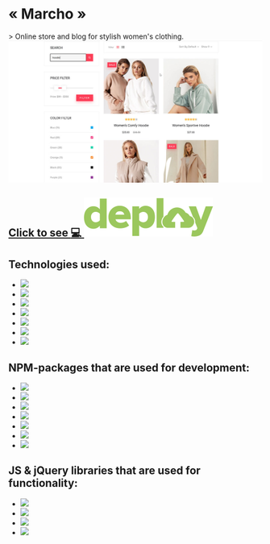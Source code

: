 ﻿<h1>« Marcho »</h1>
> Online store and blog for stylish women's clothing.
<a href="https://github.com/alienat3d/icons-for-github/blob/dev/screenshots/marcho.jpg" target="_blank">
  <img src="https://github.com/alienat3d/icons-for-github/blob/dev/screenshots/marcho-small.jpg" align="center" />
</a>

## <a href="https://alienat3d.github.io/marcho/" target="_blank">Click to see :computer: <img src="https://github.com/alienat3d/icons-for-github/blob/dev/deploy.svg" /></a>

## Technologies used:
* <img src="https://img.shields.io/badge/HTML5-E34F26?logo=html5" />
* <img src="https://img.shields.io/badge/CSS3-1572B6?logo=css3" />
* <img src="https://img.shields.io/badge/SCSS-CC6699?logo=sass" />
* <img src="https://img.shields.io/badge/JavaScript-F7DF1E?logo=javascript" />
* <img src="https://img.shields.io/badge/jQuery-0769AD?logo=jquery" />
* <img src="https://img.shields.io/badge/NPM-CB3837?logo=npm" />
* <img src="https://img.shields.io/badge/Gulp-CF4647?logo=gulp" />

## NPM-packages that are used for development:

* <a href="https://www.npmjs.com/package/gulp-nunjucks-render" target="_blank"><img src="https://img.shields.io/badge/Nunjucks-slategray?logo=nunjucks" /></a>
* <a href="https://www.npmjs.com/package/autoprefixer" target="_blank"><img src="https://img.shields.io/badge/Autoprefixer-slategray?logo=autoprefixer" /></a>
* <a href="https://www.npmjs.com/package/gulp-concat" target="_blank"><img src="https://img.shields.io/badge/Gulp%20Concat-slategray" /></a>
* <a href="https://www.npmjs.com/package/gulp-uglify" target="_blank"><img src="https://img.shields.io/badge/Gulp%20UglyfyJS3-slategray" /></a>
* <a href="https://www.npmjs.com/package/gulp-imagemin" target="_blank"><img src="https://img.shields.io/badge/Gulp%20ImageMin-slategray" /></a>
* <a href="https://browsersync.io/" target="_blank"><img src="https://img.shields.io/badge/BrowserSync-slategray" /></a>
* <a href="https://browsersync.io/" target="_blank"><img src="https://img.shields.io/badge/BrowserSync-slategray.svg?logo=data:image/svg%2bxml;base64,PHN2ZyB4bWxucz0iaHR0cDovL3d3dy53My5vcmcvMjAwMC9zdmciIHZpZXdCb3g9IjAgMCAxNDAgMjA0LjEiIGZpbGw9IiNmZmYiPjxwYXRoIGQ9Ik02My41LjMgMS43IDMxLjJBMyAzIDAgMCAwIDAgMzMuOXYxMzYuM2EzIDMgMCAwIDAgMS43IDIuN2w2MS44IDMwLjlhMyAzIDAgMCAwIDQuMy0yLjdWM0EzIDMgMCAwIDAgNjMuNS4zem0xMyAyMDMuNSA2MS44LTMwLjlhMyAzIDAgMCAwIDEuNy0yLjd2LTY2LjNhMyAzIDAgMCAwLTEuNy0yLjdMNzYuNSA3MC4zYTMgMyAwIDAgMC00LjMgMi43djEyOC4xYTMgMyAwIDAgMCA0LjMgMi43eiIvPjwvc3ZnPg==" /></a>

## JS & jQuery libraries that are used for functionality:

* <a href="https://fancyapps.com/fancybox/" target="_blank"><img src="https://img.shields.io/badge/FancyBox-JS-F7DF1E" /></a>
* <a href="http://kenwheeler.github.io/slick/" target="_blank"><img src="https://img.shields.io/badge/Slick%20Carousel-jQuery-0769AD" /></a>
* <a href="https://rateyo.fundoocode.ninja/" target="_blank"><img src="https://img.shields.io/badge/RateYo-jQuery-0769AD" /></a>
* <a href="https://dimox.name/jquery-form-styler/" target="_blank"><img src="https://img.shields.io/badge/Form%20Styler-jQuery-0769AD" /></a>